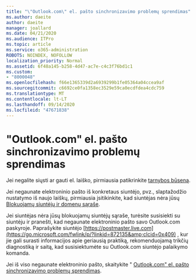 ```yaml
---
title: "\"Outlook.com\" el. pašto sinchronizavimo problemų sprendimas"
ms.author: daeite
author: daeite
manager: joallard
ms.date: 04/21/2020
ms.audience: ITPro
ms.topic: article
ms.service: o365-administration
ROBOTS: NOINDEX, NOFOLLOW
localization_priority: Normal
ms.assetid: 6f48a145-b258-4d47-ac7e-c4c3f76bd1c1
ms.custom:
- "8000048"
ms.openlocfilehash: f66e1365339d2a6939299b1fe05364a04ccea9af
ms.sourcegitcommit: c6692ce0fa1358ec3529e59ca0ecdfdea4cdc759
ms.translationtype: MT
ms.contentlocale: lt-LT
ms.lasthandoff: 09/14/2020
ms.locfileid: "47671838"
---
```

# <a name="fix-outlookcom-email-sync-issues"></a>"Outlook.com" el. pašto sinchronizavimo problemų sprendimas

Jei negalite siųsti ar gauti el. laiško, pirmiausia patikrinkite [tarnybos būseną](https://go.microsoft.com/fwlink/p/?linkid=837482&amp;clcid=0x409).
  
Jei negaunate elektroninio pašto iš konkretaus siuntėjo, pvz., slaptažodžio nustatymo iš naujo laiškų, pirmiausia įsitikinkite, kad siuntėjas nėra jūsų [Blokuojamų siuntėjų ir domenų sąraše](https://outlook.live.com/mail/options/mail/junkEmail/blockedSendersAndDomains).
  
Jei siuntėjas nėra jūsų blokuojamų siuntėjų sąraše, turėsite susisiekti su siuntėju ir pranešti, kad negaunate elektroninio pašto savo Outlook.com paskyroje. Paprašykite siuntėjo [https://postmaster.live.com](https://go.microsoft.com/fwlink/p/?linkid=872135&amp;clcid=0x409) , kur jie gali surasti informacijos apie geriausią praktiką, rekomenduojamą trikčių diagnostiką ir saitą, kad susisiektumėte su Outlook.com siuntėjo palaikymo komanda.
  
Jei iš viso negaunate elektroninio pašto, skaitykite " [Outlook.com" el. pašto sinchronizavimo problemų sprendimas](https://support.office.com/article/d39e3341-8d79-4bf1-b3c7-ded602233642?wt.mc_id=Office_Outlook_com_Alchemy).